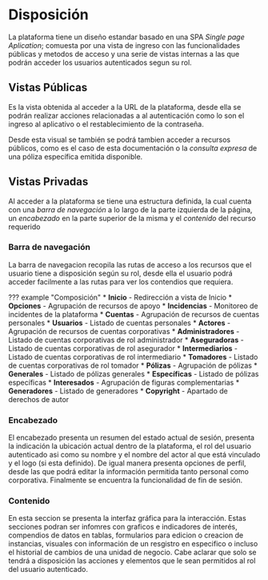 # Disposición

La plataforma tiene un diseño estandar basado en una SPA *Single page Aplication*; comuesta por una vista de ingreso con las funcionalidades públicas y metodos de acceso y una serie de vistas internas a las que podrán acceder los usuarios autenticados segun su rol.

## Vistas Públicas

Es la vista obtenida al acceder a la URL de la plataforma, desde ella se podrán realizar acciones relacionadas a al autenticación como lo son el ingreso al aplicativo o el restablecimiento de la contraseña.

Desde esta visual se también se podrá tambien acceder a recursos públicos, como es el caso de esta documentación o la *consulta expresa* de una póliza específica emitida disponible.

## Vistas Privadas

Al acceder a la plataforma se tiene una estructura definida, la cual cuenta con una *barra de navegación* a lo largo de la parte izquierda de la página, un *encabezado* en la parte superior de la misma y el *contenido* del recurso requerido

### Barra de navegación

La barra de navegacion recopila las rutas de acceso a los recursos que el usuario tiene a disposición según su rol, desde ella el usuario podrá acceder facilmente a las rutas para ver los contendios que requiera. 

??? example "Composición"
    *   **Inicio** - Redirección a vista de Inicio
    *   **Opciones** - Agrupación de recursos de apoyo
        *   **Incidencias** - Monitoreo de incidentes de la plataforma 
    *   **Cuentas** - Agrupación de recursos de cuentas personales
        *   **Usuarios** - Listado de cuentas personales
    *   **Actores** - Agrupación de recursos de cuentas corporativas
        *   **Administradores** - Listado de cuentas corporativas de rol administrador
        *   **Aseguradoras** - Listado de cuentas corporativas de rol asegurador
        *   **Intermediarios** - Listado de cuentas corporativas de rol intermediario
        *   **Tomadores** - Listado de cuentas corporativas de rol tomador
    *   **Pólizas** - Agrupación de pólizas
        *   **Generales** - Listado de pólizas generales 
        *   **Específicas** - Listado de pólizas específicas
    *   **Interesados** - Agrupación de figuras complementarias
        *   **Generadores** - Listado de generadores
    *   **Copyright** - Apartado de derechos de autor

### Encabezado

El encabezado presenta un resumen del estado actual de sesión, presenta la indicación la ubicación actual dentro de la plataforma, el rol del usuario autenticado asi como su nombre y el nombre del actor al que está vinculado y el logo (si esta definido). De igual manera presenta opciones de perfil, desde las que podrá editar la información permitida tanto personal como corporativa. Finalmente se encuentra la funcionalidad de fin de sesión. 

### Contenido

En esta seccion se presenta la interfaz gráfica para la interacción. Estas secciones podran ser infomres con graficos e indicadores de interés, compendios de datos en tablas, formularios para edicion o creacion de instancias, visuales con información de un resgistro en especifico o incluso el historial de cambios de una unidad de negocio. Cabe aclarar que solo se tendrá a disposición las acciones y elementos que le sean permitidos al rol del usuario autenticado.